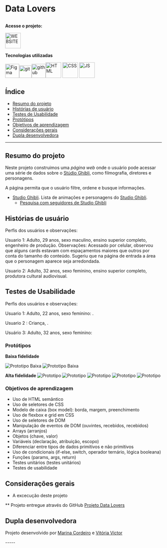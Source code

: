 # Data Lovers

## 
**Acesse o projeto:**

[<img alt="WEBSITE" height="50" src="https://cdn4.iconfinder.com/data/icons/movies-1-flat/60/042_-_totoro-1024.png">](https://github.com/Marinacb7/SAP010-data-lovers)

**Tecnologias utilizadas**

<img alt="Figma" height="45" src="https://cdn4.iconfinder.com/data/icons/logos-brands-in-colors/3000/figma-logo-256.png" /><img alt="git" height="40"  src="https://cdn3.iconfinder.com/data/icons/social-media-2169/24/social_media_social_media_logo_git-256.png" /><img alt="github" height="45"  src="https://cdn1.iconfinder.com/data/icons/unicons-line-vol-3/24/github-256.png" /><img alt="HTML" height="50"  src="https://cdn2.iconfinder.com/data/icons/designer-skills/128/code-programming-html-markup-develop-layout-language-512.png"> <img alt="CSS" height="50" src="https://cdn2.iconfinder.com/data/icons/designer-skills/128/code-programming-css-style-develop-layout-language-512.png"> <img alt="JS" height="50" src="https://cdn2.iconfinder.com/data/icons/designer-skills/128/code-programming-javascript-software-develop-command-language-256.png">   

## Índice

* [Resumo do projeto](#resumo-do-projeto)
* [Histórias de usuário](#histórias-de-usuário)
* [Testes de Usabilidade](#testes-de-usabilidade)
* [Protótipos](#protótipos)
* [Objetivos de aprendizagem](#objetivos-de-aprendizagem)
* [Considerações gerais](#considerações-gerais)
* [Dupla desenvolvedora](#dupla-desenvolvedora)

***

## Resumo do projeto

Neste projeto construimos uma _página web_ onde o usuário pode acessar uma série de dados sobre o [Stúdio Ghibli](https://studioghibli.com.br/), como filmografia, diretores e personagens.

A página permita que o usuário filtre, ordene e busque informações.

* [Studio Ghibli](src/data/ghibli/ghibli.json).
  Lista de animações e personagens do [Studio Ghibli](https://ghiblicollection.com/).
  - [Pesquisa com seguidores de Studio Ghibli](src/data/ghibli/README.pt-BR.md)

## Histórias de usuário

Perfis dos usuários e observações:

Usuario 1: Adulto, 29 anos, sexo maculino, ensino superior completo, engenheiro de produção. Observações: Acessado por celular, observou que alguns cards estavam com espaçamentos maiores que outros por conta do tamanho do conteúdo. Sugeriu que na página de entrada a área que o personagem aparece seja arredondada.

Usuario 2: Adulto, 32 anos, sexo feminino, ensino superior completo, produtora cultural audiovisual.

## Testes de Usabilidade

Perfis dos usuários e observações:

Usuario 1: Adulto, 22 anos, sexo feminino: .

Usuario 2 : Criança, .

Usuário 3: Adulto, 32 anos, sexo feminino:


### Protótipos 

**Baixa fidelidade**

![Prototipo Baixa](./src/img/readme/prototibo_baixa-01.jpg)
![Prototipo Baixa](./src/img/readme/prototibo_baixa-02.jpg)

**Alta fidelidade**
![Prototipo](./src/img/readme/Prototipo%20Site%20Data%20Lovers_page-0001.jpg)
![Prototipo](./src/img/readme/Prototipo%20Site%20Data%20Lovers_page-0002.jpg)
![Prototipo](./src/img/readme/Prototipo%20Site%20Data%20Lovers_page-0003.jpg)
![Prototipo](./src/img/readme/Prototipo%20Site%20Data%20Lovers_page-0004.jpg)
![Prototipo](./src/img/readme/Prototipo%20Site%20Data%20Lovers_page-0005.jpg)

### Objetivos de aprendizagem

- Uso de HTML semântico
- Uso de seletores de CSS
- Modelo de caixa (box model): borda, margem, preenchimento
- Uso de flexbox e grid em CSS
- Uso de seletores de DOM
- Manipulação de eventos de DOM (ouvintes, recebidos, recebidos)
- Arrays (arranjos)
- Objetos (chave, valor)
- Variáveis ​​(declaração, atribuição, escopo)
- Diferenciar entre tipos de dados primitivos e não primitivos
- Uso de condicionais (if-else, switch, operador ternário, lógica booleana)
- Funções (params, args, return)
- Testes unitários (testes unitários)
- Testes de usabilidade

## Considerações gerais

* A excecução deste projeto 

** Projeto entregue através do GitHub
  [Projeto Data Lovers](https://pages.github.com/)

## Dupla desenvolvedora

Projeto desenvolvido por [Marina Cordeiro](https://github.com/Marinacb7) e [Vitória Victor](https://github.com/vitoriavictor)

  -*-*-*-*-